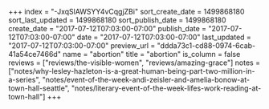 +++
index = "-JxqSlAWSYY4vCqgjZBi"
sort_create_date = 1499868180
sort_last_updated = 1499868180
sort_publish_date = 1499868180
create_date = "2017-07-12T07:03:00-07:00"
publish_date = "2017-07-12T07:03:00-07:00"
date = "2017-07-12T07:03:00-07:00"
last_updated = "2017-07-12T07:03:00-07:00"
preview_url = "ddda73c1-cd88-0974-6cab-41a54ce7466d"
name = "abortion"
title = "abortion"
is_column = false
reviews = ["reviews/the-visible-women", "reviews/amazing-grace"]
notes = ["notes/why-lesley-hazleton-is-a-great-human-being-part-two-million-in-a-series", "notes/event-of-the-week-andi-zeisler-and-amelia-bonow-at-town-hall-seattle", "notes/literary-event-of-the-week-lifes-work-reading-at-town-hall"]
+++

